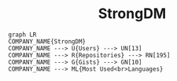 <h1 align="center">StrongDM</h1>

```mermaid
graph LR
COMPANY_NAME{StrongDM}
COMPANY_NAME ---> U{Users} ---> UN[13]
COMPANY_NAME ---> R{Repositories} ---> RN[195]
COMPANY_NAME ---> G{Gists} ---> GN[10]
COMPANY_NAME ---> ML{Most Used<br>Languages}
```
